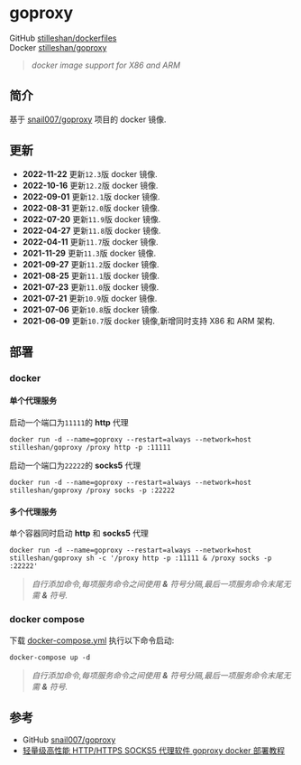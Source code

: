 # goproxy

GitHub [stilleshan/dockerfiles](https://github.com/stilleshan/dockerfiles)  
Docker [stilleshan/goproxy](https://hub.docker.com/r/stilleshan/goproxy)
> *docker image support for X86 and ARM*

## 简介
基于 [snail007/goproxy](https://github.com/snail007/goproxy) 项目的 docker 镜像.

## 更新
- **2022-11-22** 更新`12.3`版 docker 镜像.
- **2022-10-16** 更新`12.2`版 docker 镜像.
- **2022-09-01** 更新`12.1`版 docker 镜像.
- **2022-08-31** 更新`12.0`版 docker 镜像.
- **2022-07-20** 更新`11.9`版 docker 镜像.
- **2022-04-27** 更新`11.8`版 docker 镜像.
- **2022-04-11** 更新`11.7`版 docker 镜像.
- **2021-11-29** 更新`11.3`版 docker 镜像.
- **2021-09-27** 更新`11.2`版 docker 镜像.
- **2021-08-25** 更新`11.1`版 docker 镜像.
- **2021-07-23** 更新`11.0`版 docker 镜像.
- **2021-07-21** 更新`10.9`版 docker 镜像.
- **2021-07-06** 更新`10.8`版 docker 镜像.
- **2021-06-09** 更新`10.7`版 docker 镜像,新增同时支持 X86 和 ARM 架构.

## 部署
### docker
#### 单个代理服务
启动一个端口为`11111`的 **http** 代理
```shell
docker run -d --name=goproxy --restart=always --network=host stilleshan/goproxy /proxy http -p :11111
```

启动一个端口为`22222`的 **socks5** 代理
```shell
docker run -d --name=goproxy --restart=always --network=host stilleshan/goproxy /proxy socks -p :22222
```

#### 多个代理服务
单个容器同时启动 **http** 和 **socks5** 代理
```shell
docker run -d --name=goproxy --restart=always --network=host stilleshan/goproxy sh -c '/proxy http -p :11111 & /proxy socks -p :22222'
```
> *自行添加命令,每项服务命令之间使用 **&** 符号分隔,最后一项服务命令末尾无需 **&** 符号.*

### docker compose
下载 [docker-compose.yml](https://raw.githubusercontent.com/stilleshan/dockerfiles/main/goproxy/docker-compose.yml) 执行以下命令启动:
```shell
docker-compose up -d
```
> *自行添加命令,每项服务命令之间使用 **&** 符号分隔,最后一项服务命令末尾无需 **&** 符号.*

## 参考
- GitHub [snail007/goproxy](https://github.com/snail007/goproxy)
- [轻量级高性能 HTTP/HTTPS SOCKS5 代理软件 goproxy docker 部署教程](https://www.ioiox.com/archives/131.html)


